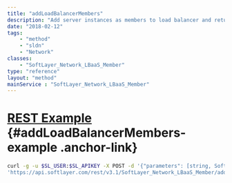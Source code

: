 ```yaml
---
title: "addLoadBalancerMembers"
description: "Add server instances as members to load balancer and return it with listeners, pools and members populated "
date: "2018-02-12"
tags:
    - "method"
    - "sldn"
    - "Network"
classes:
    - "SoftLayer_Network_LBaaS_Member"
type: "reference"
layout: "method"
mainService : "SoftLayer_Network_LBaaS_Member"
---
```


# [REST Example](#addLoadBalancerMembers-example) <a href="/article/rest/"><i class="fas fa-question"></i></a> {#addLoadBalancerMembers-example .anchor-link} 
```bash
curl -g -u $SL_USER:$SL_APIKEY -X POST -d '{"parameters": [string, SoftLayer_Network_LBaaS_LoadBalancerServerInstanceInfo]}' \
'https://api.softlayer.com/rest/v3.1/SoftLayer_Network_LBaaS_Member/addLoadBalancerMembers'
```

